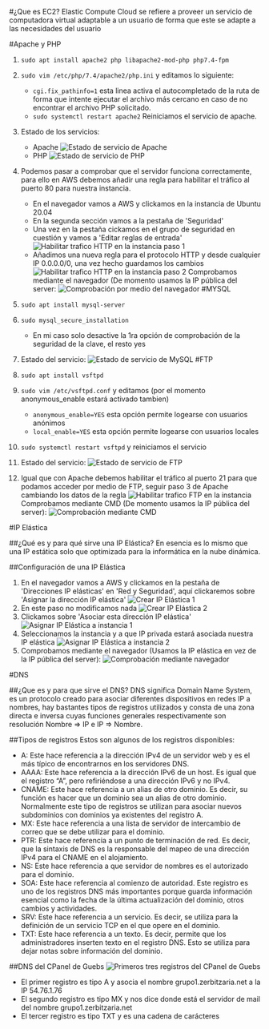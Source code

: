 #¿Que es EC2?
Elastic Compute Cloud se refiere a proveer un servicio de computadora virtual adaptable a un usuario de forma que este se adapte a las necesidades del usuario

#Apache y PHP

1. ``sudo apt install apache2 php libapache2-mod-php php7.4-fpm``
2. ``sudo vim /etc/php/7.4/apache2/php.ini`` y editamos lo siguiente:
    - ``cgi.fix_pathinfo=1`` esta linea activa el autocompletado de la ruta de forma que intente ejecutar el archivo más cercano en caso de no encontrar el archivo PHP solicitado.
    - ``sudo systemctl restart apache2`` Reiniciamos el servicio de apache.
3. Estado de los servicios:
    - Apache
    ![Estado de servicio de Apache](images/status_APACHE.PNG)
    - PHP
    ![Estado de servicio de PHP](images/status_PHP.PNG)
4. Podemos pasar a comprobar que el servidor funciona correctamente, para ello en AWS debemos añadir una regla para habilitar el tráfico al puerto 80 para nuestra instancia.
    - En el navegador vamos a AWS y clickamos en la instancia de Ubuntu 20.04
    - En la segunda sección vamos a la pestaña de 'Seguridad'
    - Una vez en la pestaña cickamos en el grupo de seguridad en cuestión y vamos a 'Editar reglas de entrada'
    ![Habilitar trafico HTTP en la instancia paso 1](images/HTTP_enable_1.PNG)
    - Añadimos una nueva regla para el protocolo HTTP y desde cualquier IP 0.0.0.0/0, una vez hecho guardamos los cambios
    ![Habilitar trafico HTTP en la instancia paso 2](images/HTTP_enable_2.PNG)
    Comprobamos mediante el navegador (De momento usamos la IP pública del server:
    ![Comprobación por medio del navegador](images/HTTP_test.PNG)
#MYSQL

1. ``sudo apt install mysql-server``
2. ``sudo mysql_secure_installation``
    - En mi caso solo desactive la 1ra opción de comprobación de la seguridad de la clave, el resto yes
3. Estado del servicio:
![Estado de servicio de MySQL](images/status_MYSQL.PNG)
#FTP

1. ``sudo apt install vsftpd``
2. ``sudo vim /etc/vsftpd.conf`` y editamos (por el momento anonymous_enable estará activado tambien)
    - ``anonymous_enable=YES`` esta opción permite logearse con usuarios anónimos
    - ``local_enable=YES`` esta opción permite logearse con usuarios locales
3. ``sudo systemctl restart vsftpd`` y reiniciamos el servicio
4. Estado del servicio:
![Estado de servicio de FTP](images/status_FTP.PNG)
4. Igual que con Apache debemos habilitar el tráfico al puerto 21 para que podamos acceder por medio de FTP, seguir paso 3 de Apache cambiando los datos de la regla
   ![Habilitar trafico FTP en la instancia](images/FTP_enable_1.PNG)
   Comprobamos mediante CMD (De momento usamos la IP pública del server):
   ![Comprobación mediante CMD](images/FTP_test.PNG)
   
#IP Elástica

##¿Qué es y para qué sirve una IP Elástica?
En esencia es lo mismo que una IP estática solo que optimizada para la informática en la nube dinámica.

##Configuración de una IP Elástica
1. En el navegador vamos a AWS y clickamos en la pestaña de 'Direcciones IP elásticas' en 'Red y Seguridad', aquí clickaremos sobre 'Asignar la dirección IP elástica'
![Crear IP Elástica 1](images/Elastic_IP_1.PNG)
2. En este paso no modificamos nada
![Crear IP Elástica 2](images/Elastic_IP_2.PNG)
3. Clickamos sobre 'Asociar esta dirección IP elástica'
![Asignar IP Elástica a instancia 1](images/Elastic_IP_3.PNG)
4. Seleccionamos la instancia y a que IP privada estará asociada nuestra IP elástica
![Asignar IP Elástica a instancia 2](images/Elastic_IP_4.PNG)
5. Comprobamos mediante el navegador (Usamos la IP elástica en vez de la IP pública del server):
![Comprobación mediante navegador](images/Elastic_IP_test.PNG)

#DNS

##¿Que es y para que sirve el DNS?
DNS significa Domain Name System, es un protocolo creado para asociar diferentes dispositivos en redes IP a nombres, hay bastantes tipos de registros utilizados y consta de una zona directa e inversa cuyas funciones generales respectivamente son resolución Nombre => IP e IP => Nombre.

##Tipos de registros
Estos son algunos de los registros disponibles:
-  A: Este hace referencia a la dirección IPv4 de un servidor web y es el más típico de encontrarnos en los servidores DNS.
- AAAA: Este hace referencia a la dirección IPv6 de un host. Es igual que el registro “A”, pero refiriéndose a una dirección IPv6 y no IPv4.
- CNAME: Este hace referencia a un alias de otro dominio. Es decir, su función es hacer que un dominio sea un alias de otro dominio. Normalmente este tipo de registros se utilizan para asociar nuevos subdominios con dominios ya existentes del registro A.
- MX: Este hace referencia a una lista de servidor de intercambio de correo que se debe utilizar para el dominio.
- PTR: Este hace referencia a un punto de terminación de red. Es decir, que la sintaxis de DNS es la responsable del mapeo de una dirección IPv4 para el CNAME en el alojamiento.
- NS: Este hace referencia a que servidor de nombres es el autorizado para el dominio.
- SOA: Este hace referencia al comienzo de autoridad. Este registro es uno de los registros DNS más importantes porque guarda información esencial como la fecha de la última actualización del dominio, otros cambios y actividades.
- SRV: Este hace referencia a un servicio. Es decir, se utiliza para la definición de un servicio TCP en el que opere en el dominio.
- TXT: Este hace referencia a un texto. Es decir, permite que los administradores inserten texto en el registro DNS. Esto se utiliza para dejar notas sobre información del dominio.

##DNS del CPanel de Guebs
![Primeros tres registros del CPanel de Guebs](images/cpanel_DNS_records.PNG)
- El primer registro es tipo A y asocia el nombre grupo1.zerbitzaria.net a la IP 54.76.1.76
- El segundo registro es tipo MX y nos dice donde está el servidor de mail del nombre grupo1.zerbitzaria.net
- El tercer registro es tipo TXT y es una cadena de carácteres